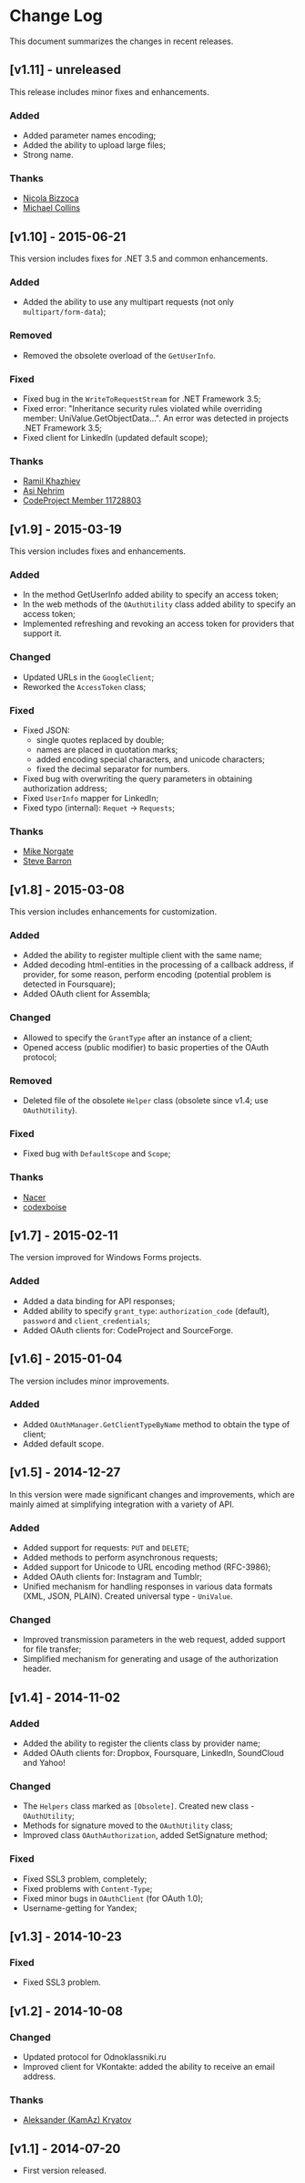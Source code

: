 # Change Log

This document summarizes the changes in recent releases.

## [v1.11] - unreleased

This release includes minor fixes and enhancements.

### Added
* Added parameter names encoding;
* Added the ability to upload large files;
* Strong name.

### Thanks
* [Nicola Bizzoca](https://github.com/nico159)
* [Michael Collins](https://github.com/mfcollins3)

## [v1.10] - 2015-06-21

This version includes fixes for .NET 3.5 and common enhancements.

### Added
* Added the ability to use any multipart requests (not only `multipart/form-data`);

### Removed
* Removed the obsolete overload of the `GetUserInfo`.

### Fixed
* Fixed bug in the `WriteToRequestStream` for .NET Framework 3.5;
* Fixed error: "Inheritance security rules violated while overriding member: UniValue.GetObjectData...". An error was detected in projects .NET Framework 3.5;
* Fixed client for LinkedIn (updated default scope);

### Thanks
* [Ramil Khazhiev](https://github.com/RamilKhazhiev)
* [Asi Nehrim](http://www.youtube.com/channel/UC6dAAoRUxMGBR3FwP_P9vAA)
* [CodeProject Member 11728803](http://www.codeproject.com/script/Membership/View.aspx?mid=11728803)

## [v1.9] - 2015-03-19

This version includes fixes and enhancements.

### Added
* In the method GetUserInfo added ability to specify an access token;
* In the web methods of the `OAuthUtility` class added ability to specify an access token;
* Implemented refreshing and revoking an access token for providers that support it.

### Changed
* Updated URLs in the `GoogleClient`;
* Reworked the `AccessToken` class;

### Fixed
* Fixed JSON: 
  * single quotes replaced by double; 
  * names are placed in quotation marks; 
  * added encoding special characters, and unicode characters; 
  * fixed the decimal separator for numbers.
* Fixed bug with overwriting the query parameters in obtaining authorization address;
* Fixed `UserInfo` mapper for LinkedIn;
* Fixed typo (internal): `Requet` -> `Requests`;

### Thanks
* [Mike Norgate](https://github.com/oesoftware)
* [Steve Barron](https://github.com/sdbarron)

## [v1.8] - 2015-03-08

This version includes enhancements for customization.

### Added
* Added the ability to register multiple client with the same name;
* Added decoding html-entities in the processing of a callback address, if provider, for some reason, perform encoding 	(potential problem is detected in Foursquare);
* Added OAuth client for Assembla;

### Changed
* Allowed to specify the `GrantType` after an instance of a client;
* Opened access (public modifier) to basic properties of the OAuth protocol;

### Removed
* Deleted file of the obsolete `Helper` class (obsolete since v1.4; use `OAuthUtility`).

### Fixed
* Fixed bug with `DefaultScope` and `Scope`;

### Thanks
* [Nacer](https://github.com/Nacer-)
* [codexboise](https://github.com/codexboise)

## [v1.7] - 2015-02-11

The version improved for Windows Forms projects.

### Added
* Added a data binding for API responses;
* Added ability to specify `grant_type`: `authorization_code` (default), `password` and `client_credentials`;
* Added OAuth clients for: CodeProject and SourceForge.

## [v1.6] - 2015-01-04

The version includes minor improvements.

### Added
* Added `OAuthManager.GetClientTypeByName` method to obtain the type of client;
* Added default scope.

## [v1.5] - 2014-12-27

In this version were made significant changes and improvements, which are mainly aimed at simplifying integration with a variety of API.

### Added
* Added support for requests: `PUT` and `DELETE`;
* Added methods to perform asynchronous requests;
* Added support for Unicode to URL encoding method (RFC-3986);  
* Added OAuth clients for: Instagram and Tumblr;
* Unified mechanism for handling responses in various data formats (XML, JSON, PLAIN). Created universal type - `UniValue`.

### Changed
* Improved transmission parameters in the web request, added support for file transfer;
* Simplified mechanism for generating and usage of the authorization header.

## [v1.4] - 2014-11-02

### Added
* Added the ability to register the clients class by provider name;
* Added OAuth clients for: Dropbox, Foursquare, LinkedIn, SoundCloud and Yahoo!

### Changed
* The `Helpers` class marked as `[Obsolete]`. Created new class - `OAuthUtility`;
* Methods for signature moved to the `OAuthUtility` class;
* Improved class `OAuthAuthorization`, added SetSignature method;

### Fixed
* Fixed SSL3 problem, completely;
* Fixed problems with `Content-Type`;
* Fixed minor bugs in `OAuthClient` (for OAuth 1.0);
* Username-getting for Yandex;

## [v1.3] - 2014-10-23

### Fixed
* Fixed SSL3 problem.

## [v1.2] - 2014-10-08

### Changed
* Updated protocol for Odnoklassniki.ru
* Improved client for VKontakte: added the ability to receive an email address.

### Thanks
* [Aleksander (KamAz) Kryatov](http://vk.com/acid_rock)

## [v1.1] - 2014-07-20

* First version released.